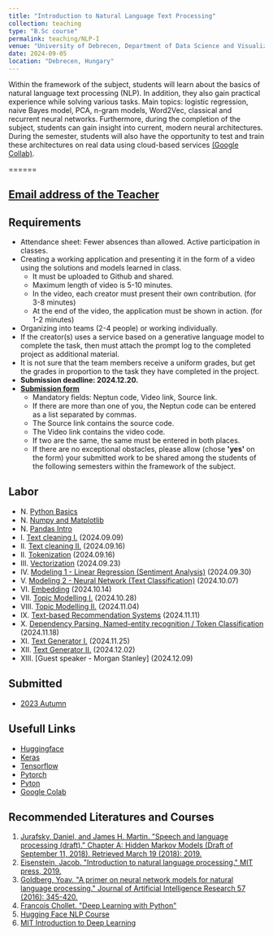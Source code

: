 ```yaml
---
title: "Introduction to Natural Language Text Processing"
collection: teaching
type: "B.Sc course"
permalink: teaching/NLP-I
venue: "University of Debrecen, Department of Data Science and Visualization"
date: 2024-09-05
location: "Debrecen, Hungary"
---
```


Within the framework of the subject, students will learn about the basics of natural language text processing (NLP). In addition, they also gain practical experience while solving various tasks. Main topics: logistic regression, naive Bayes model, PCA, n-gram models, Word2Vec, classical and recurrent neural networks. Furthermore, during the completion of the subject, students can gain insight into current, modern neural architectures. During the semester, students will also have the opportunity to test and train these architectures on real data using cloud-based services [(Google Collab)](https://colab.google/).

======

## [Email address of the Teacher](mailto:lakatos.robert@inf.unideb.hu)

## Requirements

- Attendance sheet: Fewer absences than allowed. Active participation in classes.
- Creating a working application and presenting it in the form of a video using the solutions and models learned in class.
     - It must be uploaded to Github and shared.
     - Maximum length of video is 5-10 minutes.
     - In the video, each creator must present their own contribution. (for 3-8 minutes)
     - At the end of the video, the application must be shown in action. (for 1-2 minutes)
- Organizing into teams (2-4 people) or working individually.
- If the creator(s) uses a service based on a generative language model to complete the task, then must attach the prompt log to the completed project as additional material.
- It is not sure that the team members receive a uniform grades, but get the grades in proportion to the task they have completed in the project.
- **Submission deadline: 2024.12.20.**
- [**Submission form**](https://forms.office.com/e/RfaJZ9reLp)
     - Mandatory fields: Neptun code, Video link, Source link.
     - If there are more than one of you, the Neptun code can be entered as a list separated by commas.
     - The Source link contains the source code.
     - The Video link contains the video code.
     - If two are the same, the same must be entered in both places.
     - If there are no exceptional obstacles, please allow (chose **'yes'** on the form) your submitted work to be shared among the students of the following semesters within the framework of the subject.

## Labor
 
- N.    [Python Basics](../materials/NLP-I/labor/N-python)
- N.    [Numpy and Matplotlib](../materials/NLP-I/labor/N-numpy-and-matplotlib)
- N.    [Pandas Intro](../materials/NLP-I/labor/N-pandas)
- I.    [Text cleaning I.](../materials/NLP-I/labor/I-text-cleaning-I) (2024.09.09)
- II.   [Text cleaning II.](../materials/NLP-I/labor/II-text-cleaning-II) (2024.09.16)
- II.   [Tokenization](../materials/NLP-I/labor/II-tokenization) (2024.09.16)
- III.  [Vectorization](../materials/NLP-I/labor/III-vectorization) (2024.09.23)
- IV.   [Modeling 1 - Linear Regression (Sentiment Analysis)](../materials/NLP-I/labor/IV-linear-regression) (2024.09.30)
- V.    [Modeling 2 - Neural Network (Text Classification)](../materials/NLP-I/labor/V-neural-network) (2024.10.07)
- VI.   [Embedding](../materials/NLP-I/labor/VI-embedding) (2024.10.14)
- VII.  [Topic Modelling I.](../materials/NLP-I/labor/VII-topic-modelling) (2024.10.28)
- VIII. [Topic Modelling II.](../materials/NLP-I/labor/VIII-topic-modelling) (2024.11.04)
- IX.   [Text-based Recommendation Systems](../materials/NLP-I/labor/IX-text-based-recommendation-systems) (2024.11.11)
- X.    [Dependency Parsing, Named-entity recognition / Token Classification](../materials/NLP-I/labor/X-dependency-parsing-token-classification) (2024.11.18)
- XI.   [Text Generator I.](../materials/NLP-I/labor/XI-text-generation) (2024.11.25)
- XII.  [Text Generator II.](../materials/NLP-I/labor/XI-text-generation) (2024.12.02)
- XIII. [Guest speaker - Morgan Stanley] (2024.12.09)

## Submitted

- [2023 Autumn](../materials/NLP-I/submitted/2023-2)

## Usefull Links

- [Huggingface](https://huggingface.co/)
- [Keras](https://keras.io/)
- [Tensorflow](https://www.tensorflow.org/)
- [Pytorch](https://pytorch.org/)
- [Pyton](https://www.python.org/)
- [Google Colab](https://colab.google/)

## Recommended Literatures and Courses

1. [Jurafsky, Daniel, and James H. Martin. "Speech and language processing (draft)." Chapter A: Hidden Markov Models (Draft of September 11, 2018). Retrieved March 19 (2018): 2019.](https://ms.b-ok.xyz/book/3560643/4a6ab2)
2. [Eisenstein, Jacob. "Introduction to natural language processing." MIT press, 2019.](https://mitpress.mit.edu/9780262042840/introduction-to-natural-language-processing/)
3. [Goldberg, Yoav. "A primer on neural network models for natural language processing." Journal of Artificial Intelligence Research 57 (2016): 345-420.](https://arxiv.org/pdf/1510.00726.pdf)
4. [Francois Chollet. "Deep Learning with Python"](https://www.amazon.com/Deep-Learning-Python-Francois-Chollet/dp/1617294438)
5. [Hugging Face NLP Course](https://huggingface.co/learn/nlp-course/chapter0/1?fw=pt)
6. [MIT Introduction to Deep Learning](http://introtodeeplearning.com/)